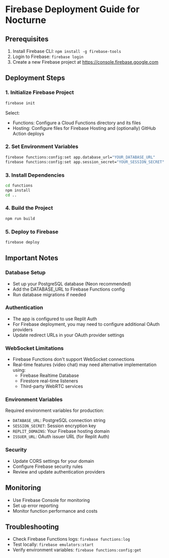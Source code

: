 # Firebase Deployment Guide for Nocturne

## Prerequisites
1. Install Firebase CLI: `npm install -g firebase-tools`
2. Login to Firebase: `firebase login`
3. Create a new Firebase project at https://console.firebase.google.com

## Deployment Steps

### 1. Initialize Firebase Project
```bash
firebase init
```
Select:
- Functions: Configure a Cloud Functions directory and its files
- Hosting: Configure files for Firebase Hosting and (optionally) GitHub Action deploys

### 2. Set Environment Variables
```bash
firebase functions:config:set app.database_url="YOUR_DATABASE_URL"
firebase functions:config:set app.session_secret="YOUR_SESSION_SECRET"
```

### 3. Install Dependencies
```bash
cd functions
npm install
cd ..
```

### 4. Build the Project
```bash
npm run build
```

### 5. Deploy to Firebase
```bash
firebase deploy
```

## Important Notes

### Database Setup
- Set up your PostgreSQL database (Neon recommended)
- Add the DATABASE_URL to Firebase Functions config
- Run database migrations if needed

### Authentication
- The app is configured to use Replit Auth
- For Firebase deployment, you may need to configure additional OAuth providers
- Update redirect URLs in your OAuth provider settings

### WebSocket Limitations
- Firebase Functions don't support WebSocket connections
- Real-time features (video chat) may need alternative implementation using:
  - Firebase Realtime Database
  - Firestore real-time listeners
  - Third-party WebRTC services

### Environment Variables
Required environment variables for production:
- `DATABASE_URL`: PostgreSQL connection string
- `SESSION_SECRET`: Session encryption key
- `REPLIT_DOMAINS`: Your Firebase hosting domain
- `ISSUER_URL`: OAuth issuer URL (for Replit Auth)

### Security
- Update CORS settings for your domain
- Configure Firebase security rules
- Review and update authentication providers

## Monitoring
- Use Firebase Console for monitoring
- Set up error reporting
- Monitor function performance and costs

## Troubleshooting
- Check Firebase Functions logs: `firebase functions:log`
- Test locally: `firebase emulators:start`
- Verify environment variables: `firebase functions:config:get`